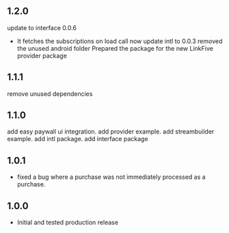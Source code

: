## 1.2.0
update to interface 0.0.6 
* It fetches the subscriptions on load call now
update intl to 0.0.3
removed the unused android folder
Prepared the package for the new LinkFive provider package

## 1.1.1
remove unused dependencies

## 1.1.0
add easy paywall ui integration.
add provider example.
add streambuilder example.
add intl package.
add interface package

## 1.0.1
* fixed a bug where a purchase was not immediately processed as a purchase.  

## 1.0.0
* Initial and tested production release
